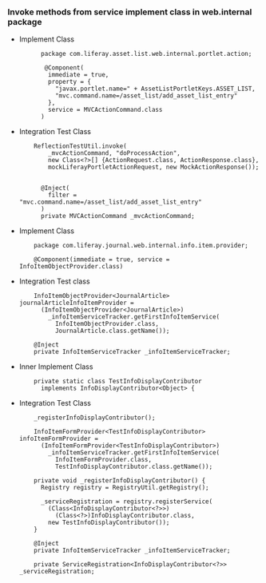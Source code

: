 ### Invoke methods from service implement class in web.internal package

- Implement Class

            package com.liferay.asset.list.web.internal.portlet.action;

             @Component(
              immediate = true,
              property = {
                "javax.portlet.name=" + AssetListPortletKeys.ASSET_LIST,
                "mvc.command.name=/asset_list/add_asset_list_entry"
              },
              service = MVCActionCommand.class
            )

- Integration Test Class

          ReflectionTestUtil.invoke(
              _mvcActionCommand, "doProcessAction",
              new Class<?>[] {ActionRequest.class, ActionResponse.class},
              mockLiferayPortletActionRequest, new MockActionResponse());


            @Inject(
              filter = "mvc.command.name=/asset_list/add_asset_list_entry"
            )
            private MVCActionCommand _mvcActionCommand;
                        
- Implement Class

          package com.liferay.journal.web.internal.info.item.provider;
          
          @Component(immediate = true, service = InfoItemObjectProvider.class)
            
- Integration Test class

          InfoItemObjectProvider<JournalArticle> journalArticleInfoItemProvider =
            (InfoItemObjectProvider<JournalArticle>)
              _infoItemServiceTracker.getFirstInfoItemService(
                InfoItemObjectProvider.class,
                JournalArticle.class.getName());        
          
          @Inject
          private InfoItemServiceTracker _infoItemServiceTracker;
          
          
- Inner Implement Class

          private static class TestInfoDisplayContributor
            implements InfoDisplayContributor<Object> {
    
- Integration Test Class
   
          _registerInfoDisplayContributor();

          InfoItemFormProvider<TestInfoDisplayContributor> infoItemFormProvider =
            (InfoItemFormProvider<TestInfoDisplayContributor>)
              _infoItemServiceTracker.getFirstInfoItemService(
                InfoItemFormProvider.class,
                TestInfoDisplayContributor.class.getName());
    
          private void _registerInfoDisplayContributor() {
            Registry registry = RegistryUtil.getRegistry();

            _serviceRegistration = registry.registerService(
              (Class<InfoDisplayContributor<?>>)
                (Class<?>)InfoDisplayContributor.class,
              new TestInfoDisplayContributor());
          }

          @Inject
          private InfoItemServiceTracker _infoItemServiceTracker;

          private ServiceRegistration<InfoDisplayContributor<?>> _serviceRegistration;
